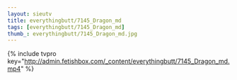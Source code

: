 ```yaml
--- 
layout: sieutv
title: everythingbutt/7145_Dragon_md
tags: [everythingbutt/7145_Dragon_md]
thumb_: everythingbutt/7145_Dragon_md.jpg
---
```

{% include tvpro key="http://admin.fetishbox.com/_content/everythingbutt/7145_Dragon_md.mp4" %} 
